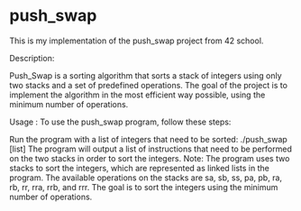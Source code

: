 # push_swap
This is my implementation of the push_swap project from 42 school.

Description: 

Push_Swap is a sorting algorithm that sorts a stack of integers using only two stacks and a set of predefined operations. 
The goal of the project is to implement the algorithm in the most efficient way possible, using the minimum number of operations.

Usage : 
To use the push_swap program, follow these steps:

Run the program with a list of integers that need to be sorted: ./push_swap [list]
The program will output a list of instructions that need to be performed on the two stacks in order to sort the integers.
Note: The program uses two stacks to sort the integers, which are represented as linked lists in the program. 
The available operations on the stacks are sa, sb, ss, pa, pb, ra, rb, rr, rra, rrb, and rrr. 
The goal is to sort the integers using the minimum number of operations.

